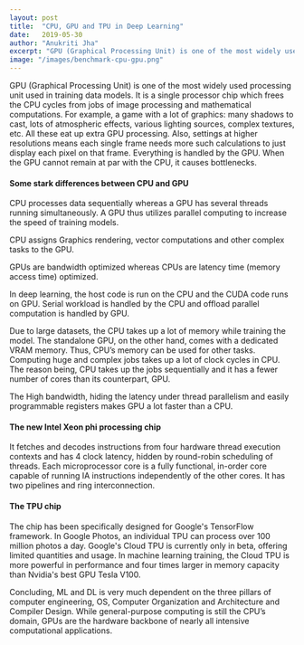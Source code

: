 ```yaml
---
layout: post
title:  "CPU, GPU and TPU in Deep Learning"
date:   2019-05-30
author: "Anukriti Jha"
excerpt: "GPU (Graphical Processing Unit) is one of the most widely used processing unit used in training data models. It is a single processor chip which frees the CPU cycles from jobs of image processing and mathematical computations. For example, a game with a lot of graphics: many shadows to cast, lots of atmospheric effects, various lighting sources, complex textures, etc."
image: "/images/benchmark-cpu-gpu.png"
---
```


GPU (Graphical Processing Unit) is one of the most widely used processing unit used in training data models. It is a single processor chip which frees the CPU cycles from jobs of image processing and mathematical computations. For example, a game with a lot of graphics: many shadows to cast, lots of atmospheric effects, various lighting sources, complex textures, etc. All these eat up extra GPU processing. Also, settings at higher resolutions means each single frame needs more such calculations to just display each pixel on that frame. Everything is handled by the GPU. When the GPU cannot remain at par with the CPU, it causes bottlenecks.

#### Some stark differences between CPU and GPU

CPU processes data sequentially whereas a GPU has several threads running simultaneously. A GPU thus utilizes parallel computing to increase the speed of training models.

CPU assigns Graphics rendering, vector computations and other complex tasks to the GPU.

GPUs are bandwidth optimized whereas CPUs are latency time (memory access time) optimized.

In deep learning, the host code is run on the CPU and the CUDA code runs on GPU. Serial workload is handled by the CPU and offload parallel computation is handled by GPU.

Due to large datasets, the CPU takes up a lot of memory while training the model. The standalone GPU, on the other hand, comes with a dedicated VRAM memory. Thus, CPU’s memory can be used for other tasks. Computing huge and complex jobs takes up a lot of clock cycles in CPU. The reason being, CPU takes up the jobs sequentially and it has a fewer number of cores than its counterpart, GPU.

The High bandwidth, hiding the latency under thread parallelism and easily programmable registers makes GPU a lot faster than a CPU.

#### The new Intel Xeon phi processing chip

It fetches and decodes instructions from four hardware thread execution contexts and has 4 clock latency, hidden by round-robin scheduling of threads. Each microprocessor core is a fully functional, in-order core capable of running IA instructions independently of the other cores. It has two pipelines and ring interconnection.

#### The TPU chip

The chip has been specifically designed for Google's TensorFlow framework. In Google Photos, an individual TPU can process over 100 million photos a day. Google's Cloud TPU is currently only in beta, offering limited quantities and usage. In machine learning training, the Cloud TPU is more powerful in performance and four times larger in memory capacity than Nvidia's best GPU Tesla V100.

Concluding, ML and DL is very much dependent on the three pillars of computer engineering, OS, Computer Organization and Architecture and Compiler Design. While general-purpose computing is still the CPU’s domain, GPUs are the hardware backbone of nearly all intensive computational applications.
